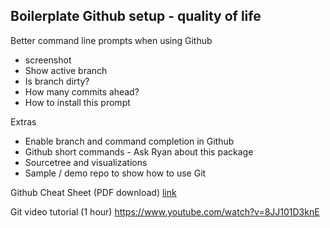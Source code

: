 ## Boilerplate Github setup - quality of life

Better command line prompts when using Github
- screenshot
- Show active branch
- Is branch dirty?
- How many commits ahead?
- How to install this prompt

Extras
- Enable branch and command completion in Github
- Github short commands - Ask Ryan about this package
- Sourcetree and visualizations
- Sample / demo repo to show how to use Git

Github Cheat Sheet (PDF download)
[link](./assets/git-cheat-sheat.pdf) 

Git video tutorial (1 hour)
https://www.youtube.com/watch?v=8JJ101D3knE